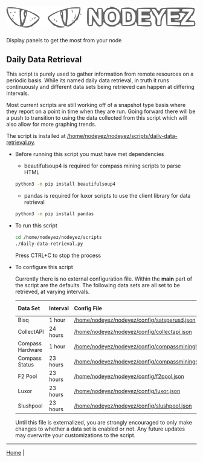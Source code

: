 # ![Nodeyez](https://raw.githubusercontent.com/vicariousdrama/nodeyez/main/images/nodeyez.svg)
Display panels to get the most from your node

## Daily Data Retrieval

This script is purely used to gather information from remote resources on a
periodic basis.  While its named daily data retrieval, in truth it runs
continuously and different data sets being retrieved can happen at differing
intervals.

Most current scripts are still working off of a snapshot type basis where
they report on a point in time when they are run.  Going forward there will
be a push to transition to using the data collected from this script which
will also allow for more graphing trends.

The script is installed at [/home/nodeyez/nodeyez/scripts/daily-data-retrieval.py](../scripts/daily-data-retrieval.py).

* Before running this script you must have met dependencies

  - beautifulsoup4 is required for compass mining scripts to parse HTML

  ```sh
  python3 -m pip install beautifulsoup4
  ```

  - pandas is required for luxor scripts to use the client library for data retrieval

  ```sh
  python3 -m pip install pandas
  ```

* To run this script

   ```sh
   cd /home/nodeyez/nodeyez/scripts
   ./daily-data-retrieval.py
   ```

   Press CTRL+C to stop the process

* To configure this script

   Currently there is no external configuration file.  Within the __main__ part
   of the script are the defaults.  The following data sets are all set to be
   retrieved, at varying intervals.

   | Data Set | Interval | Config File | Configuration Documentation |
   | --- | --- | --- | --- |
   | Bisq | 1 hour | [/home/nodeyez/nodeyez/config/satsperusd.json](../sample-config/satsperusd.json) | [doc](./script-satsperusd.md) |
   | CollectAPI | 24 hours | [/home/nodeyez/nodeyez/config/collectapi.json](../sample-config/collectapi.json) | [doc](./config-collectapi.md) |
   | Compass Hardware | 1 hour | [/home/nodeyez/nodeyez/config/compassmininghardware.json](../sample-config/compassmininghardware.json) | [doc](./script-compassmininghardware.md) |
   | Compass Status | 23 hours | [/home/nodeyez/nodeyez/config/compassminingstatus.json](../sample-config/compassminingstatus.json) | [doc](./script-compassminingstatus.md) |
   | F2 Pool | 23 hours | [/home/nodeyez/nodeyez/config/f2pool.json](../sample-config/f2pool.json) | [doc](./script-f2pool.md) |
   | Luxor | 23 hours | [/home/nodeyez/nodeyez/config/luxor.json](../sample-config/luxor.json) | [doc](./script-luxor-mining-hashrate.md) |
   | Slushpool | 23 hours | [/home/nodeyez/nodeyez/config/slushpool.json](../sample-config/slushpool.json) | [doc](./script-slushpool.md) |


   Until this file is externalized, you are strongly encouraged to only make
   changes to whether a data set is enabled or not.  Any future updates may
   overwrite your customizations to the script.

---

[Home](../README.md) | 

